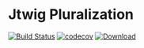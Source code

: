 # Jtwig Pluralization

[![Build Status](https://travis-ci.org/jtwig/jtwig-pluralization.svg?branch=master)](https://travis-ci.org/jtwig/jtwig-pluralization)
[![codecov](https://codecov.io/gh/jtwig/jtwig-pluralization/branch/master/graph/badge.svg)](https://codecov.io/gh/jtwig/jtwig-pluralization)
[![Download](https://api.bintray.com/packages/jtwig/maven/jtwig-pluralization/images/download.svg) ](https://bintray.com/jtwig/maven/jtwig-pluralization/_latestVersion)
